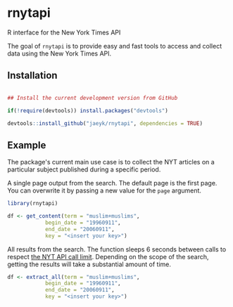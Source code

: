 # rnytapi

R interface for the New York Times API

<!-- badges: start -->
<!-- badges: end -->

The goal of `rnytapi` is to provide easy and fast tools to access and collect data using the New York Times API.

## Installation

``` r

## Install the current development version from GitHub

if(!require(devtools)) install.packages("devtools")

devtools::install_github("jaeyk/rnytapi", dependencies = TRUE)

```

## Example

The package's current main use case is to collect the NYT articles on a particular subject published during a specific period.

A single page output from the search. The default page is the first page. You can overwrite it by passing a new value for the `page` argument.

```r
library(rnytapi)

df <- get_content(term = "muslim+muslims",
            begin_date = "19960911",
            end_date = "20060911",
            key = "<insert your key>")
``` 

All results from the search. The function sleeps 6 seconds between calls to respect [the NYT API call limit](https://developer.nytimes.com/faq). Depending on the scope of the search, getting the results will take a substantial amount of time. 

```r
df <- extract_all(term = "muslim+muslims",
            begin_date = "19960911",
            end_date = "20060911",
            key = "<insert your key>")
```
